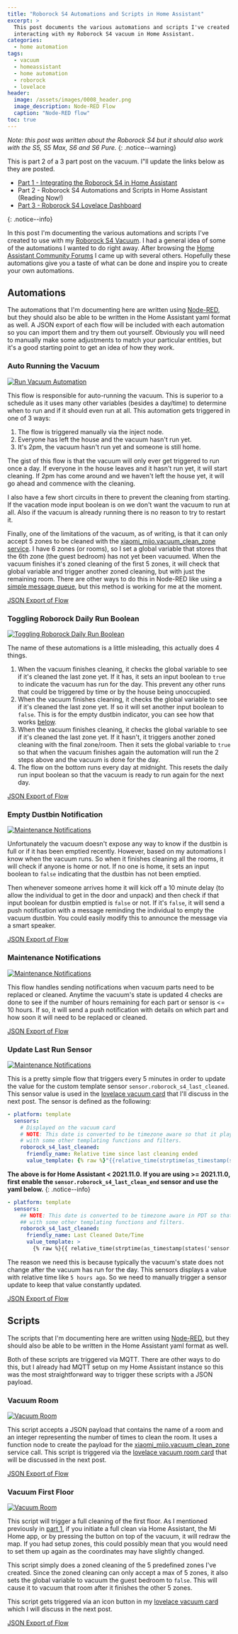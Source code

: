 ```yaml
---
title: "Roborock S4 Automations and Scripts in Home Assistant"
excerpt: >
  This post documents the various automations and scripts I've created for
  interacting with my Roborock S4 vacuum in Home Assistant.
categories:
  - home automation
tags:
  - vacuum
  - homeassistant
  - home automation
  - roborock
  - lovelace
header:
  image: /assets/images/0008_header.png
  image_description: Node-RED Flow
  caption: "Node-RED flow"
toc: true
---
```


_Note: this post was written about the Roborock S4 but it should also work with the S5, S5 Max, S6 and S6 Pure._
{: .notice--warning}

<div><p>This is part 2 of a 3 part post on the vacuum.  I"ll update the links below as they are
posted.</p>
<ul>
  <li><a href="https://aarongodfrey.dev/home%20automation/integrating_the_roborock_s4_in_home_assistant/">Part 1 - Integrating the Roborock S4 in Home Assistant</a></li>
  <li>Part 2 - Roborock S4 Automations and Scripts in Home Assistant (Reading Now!)</li>
  <li><a href="https://aarongodfrey.dev/home%20automation/roborock_s4_lovelace_dashboard/">Part 3 - Roborock S4 Lovelace Dashboard</a></li>
</ul>
</div>
{: .notice--info}

In this post I'm documenting the various automations and scripts I've created to
use with my [Roborock S4 Vacuum](https://en.roborock.com/pages/roborock-s4). I
had a general idea of some of the automations I wanted to do right away. After
browsing the [Home Assistant Community Forums](https://community.home-assistant.io/)
I came up with several others. Hopefully these automations give you a taste of
what can be done and inspire you to create your own automations.

## Automations

The automations that I'm documenting here are written using [Node-RED](https://flows.nodered.org/node/node-red-contrib-home-assistant-websocket), but
they should also be able to be written in the Home Assistant yaml format as well.
A JSON export of each flow will be included with each automation so you can
import them and try them out yourself. Obviously you will need to manually
make some adjustments to match your particular entities, but it's a good starting
point to get an idea of how they work.

### Auto Running the Vacuum

[![Run Vacuum Automation](/assets/images/0008_header.png)](/assets/images/0008_header.png)

This flow is responsible for auto-running the vacuum. This is superior to a
schedule as it uses many other variables (besides a day/time) to determine when
to run and if it should even run at all. This automation gets triggered in one of 3 ways:

1. The flow is triggered manually via the inject node.
2. Everyone has left the house and the vacuum hasn't run yet.
3. It's 2pm, the vacuum hasn't run yet and someone is still home.

The gist of this flow is that the vacuum will only ever get triggered to run once
a day. If everyone in the house leaves and it hasn't run yet, it will start cleaning.
If 2pm has come around and we haven't left the house yet, it will go ahead and
commence with the cleaning.

I also have a few short circuits in there to prevent the cleaning from starting.
If the vacation mode input boolean is on we don't want the vacuum to run at all.
Also if the vacuum is already running there is no reason to try to restart it.

Finally, one of the limitations of the vacuum, as of writing, is that it can only accept
5 zones to be cleaned with the [xiaomi_miio.vacuum_clean_zone service](https://www.home-assistant.io/integrations/vacuum.xiaomi_miio/#service-xiaomi_miiovacuum_clean_zone).
I have 6 zones (or rooms), so I set a global variable that stores
that the 6th zone (the guest bedroom) has not yet been vacuumed. When the vacuum
finishes it's zoned cleaning of the first 5 zones, it will check that global variable and trigger another
zoned cleaning, but with just the remaining room. There are other ways to do this in Node-RED
like using a [simple message queue](https://flows.nodered.org/node/node-red-contrib-simple-message-queue), but this method is working for me at the moment.

[JSON Export of Flow](/assets/data/auto_run_vacuum.json)

### Toggling Roborock Daily Run Boolean

[![Toggling Roborock Daily Run Boolean](/assets/images/0008_toggling_daily_run_boolean.png)](/assets/images/0008_toggling_daily_run_boolean.png)

The name of these automations is a little misleading, this actually does 4 things.

1. When the vacuum finishes cleaning, it checks the global variable to see if it's
   cleaned the last zone yet. If it has, it sets an input boolean to `true` to
   indicate the vacuum has run for the day. This prevent any other runs that
   could be triggered by time or by the house being unoccupied.
2. When the vacuum finishes cleaning, it checks the global variable to see if it's
   cleaned the last zone yet. If so it will set another input boolean
   to `false`. This is for the empty dustbin indicator, you can see how that
   works [below](#empty-dustbin-notification).
3. When the vacuum finishes cleaning, it checks the global variable to see if it's
   cleaned the last zone yet. If it hasn't, it triggers another zoned cleaning with
   the final zone/room. Then it sets the global variable to `true` so that when
   the vacuum finishes again the automation will run the 2 steps above and the
   vacuum is done for the day.
4. The flow on the bottom runs every day at midnight. This resets the daily run
   input boolean so that the vacuum is ready to run again for the next day.

[JSON Export of Flow](/assets/data/toggling_roborock_daily_run_boolean.json)

### Empty Dustbin Notification

[![Maintenance Notifications](/assets/images/0008_dustbin_notification.png)](/assets/images/0008_dustbin_notification.png)

Unfortunately the vacuum doesn't expose any way to know if the dustbin is full
or if it has been emptied recently. However, based on my automations I know when
the vacuum runs. So when it finishes cleaning all the rooms, it will check if
anyone is home or not. If no one is home, it sets an input boolean to `false`
indicating that the dustbin has not been emptied.

Then whenever someone arrives home it will kick off a 10 minute delay (to allow the
individual to get in the door and unpack) and then check if that input boolean
for dustbin emptied is `false` or not. If it's `false`, it will send a push notification
with a message reminding the individual to empty the vacuum dustbin. You could
easily modify this to announce the message via a smart speaker.

[JSON Export of Flow](/assets/data/dustbin_notification.json)

### Maintenance Notifications

[![Maintenance Notifications](/assets/images/0007_automation_maintenance_notifications.png)](/assets/images/0007_automation_maintenance_notifications.png)

This flow handles sending notifications when vacuum parts need to be replaced or
cleaned. Anytime the vacuum's state is updated 4 checks are done to see if the
number of hours remaining for each part or sensor is <= 10 hours. If so, it will
send a push notification with details on which part and how soon it will need to
be replaced or cleaned.

[JSON Export of Flow](/assets/data/maintenance_notifications.json)

### Update Last Run Sensor

[![Maintenance Notifications](/assets/images/0007_automation_update_last_run_sensor.png)](/assets/images/0007_automation_update_last_run_sensor.png)

This is a pretty simple flow that triggers every 5 minutes in order to update
the value for the custom template sensor `sensor.roborock_s4_last_cleaned`.
This sensor value is used in the [lovelace vacuum card](/assets/images/0007_lovelace_vacuum_card.png)
that I'll discuss in the next post. The sensor is defined as the following:

```yaml
- platform: template
  sensors:
    # Displayed on the vacuum card
    # NOTE: This date is converted to be timezone aware so that it plays nice
    # with some other templating functions and filters.
    roborock_s4_last_cleaned:
      friendly_name: Relative time since last cleaning ended
      value_template: {% raw %}"{{relative_time(strptime(as_timestamp(state_attr('vacuum.roborock_s4', 'clean_stop'))|timestamp_custom('%Y-%m-%d %H:%M:%S%z'), '%Y-%m-%d %H:%M:%S%z'))}}"{% endraw %}
```

**The above is for Home Assistant < 2021.11.0. If you are using >= 2021.11.0, first enable the `sensor.roborock_s4_last_clean_end` sensor and use the yaml below.**
{: .notice--info}

```yaml
- platform: template
  sensors:
    ## NOTE: This date is converted to be timezone aware in PDT so that it plays nice
    ## with some other templating functions and filters.
    roborock_s4_last_cleaned:
      friendly_name: Last Cleaned Date/Time
      value_template: >
        {% raw %}{{ relative_time(strptime(as_timestamp(states('sensor.roborock_s4_last_clean_end'))|timestamp_custom('%Y-%m-%d %H:%M:%S%z'), '%Y-%m-%d %H:%M:%S%z')) }}{% endraw %}
```

The reason we need this is because typically the vacuum's state does not change
after the vacuum has run for the day. This sensors displays a value with relative
time like `5 hours ago`. So we need to manually trigger a sensor update to keep
that value constantly updated.

[JSON Export of Flow](/assets/data/update_sensor_value.json)

## Scripts

The scripts that I'm documenting here are written using [Node-RED](https://flows.nodered.org/node/node-red-contrib-home-assistant-websocket), but
they should also be able to be written in the Home Assistant yaml format as well.

Both of these scripts are triggered via MQTT. There are other ways to do this,
but I already had MQTT setup on my Home Assistant instance so this was the most
straightforward way to trigger these scripts with a JSON payload.

### Vacuum Room

[![Vacuum Room](/assets/images/0007_script_vacuum_room.png)](/assets/images/0007_script_vacuum_room.png)

This script accepts a JSON payload that contains the name of a room and an integer
representing the number of times to clean the room. It uses a function node
to create the payload for the [xiaomi_miio.vacuum_clean_zone](https://www.home-assistant.io/integrations/vacuum.xiaomi_miio/#service-xiaomi_miiovacuum_clean_zone)
service call. This script is triggered via the [lovelace vacuum room card](/assets/images/0007_lovelace_vacuum_room_card.png) that will be discussed in the next post.

[JSON Export of Flow](/assets/data/vacuum_room.json)

### Vacuum First Floor

[![Vacuum Room](/assets/images/0007_script_vacuum_first_floor.png)](/assets/images/0007_script_vacuum_first_floor.png)

This script will trigger a full cleaning of the first floor. As I mentioned
previously in [part 1](https://aarongodfrey.dev/home%20automation/integrating_the_roborock_s4_in_home_assistant/#obtaining-parameters-for-zones), if you initiate a full clean via Home Assistant, the Mi Home app, or
by pressing the button on top of the vacuum, it will redraw the map. If you had
setup zones, this could possibly mean that you would need to set them up again
as the coordinates may have slightly changed.

This script simply does a zoned cleaning of the 5 predefined zones I've created.
Since the zoned cleaning can only accept a max of 5 zones, it also sets the global
variable to vacuum the guest bedroom to `false`. This will cause it to vacuum
that room after it finishes the other 5 zones.

This script gets triggered via an icon button in my [lovelace vacuum card](/assets/images/0007_lovelace_vacuum_card.png)
which I will discuss in the next post.

[JSON Export of Flow](/assets/data/vacuum_first_floor.json)
